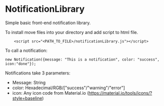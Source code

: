 # NotificationLibrary

Simple basic front-end notification library.

To install move files into your directory and add script to html file.

```
  	<script src="<PATH_TO_FILE>/notificationLibrary.js"></script>
```

To call a notification:

```
new Notification({message: "This is a notification", color: "success", icon:"done"});
```

Notifications take 3 parameters:
  - Message: String
  - color: Hexadecimal/RGB/["success"/"warning"/"error"]
  - icon: Any icon code from Material.io (https://material.io/tools/icons/?style=baseline)
  
